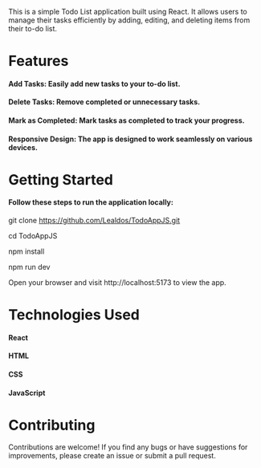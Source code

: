 This is a simple Todo List application built using React. It allows users to manage their tasks efficiently by adding, editing, and deleting items from their to-do list.

# Features
#### Add Tasks: Easily add new tasks to your to-do list.
<!-- Edit Tasks: Edit the existing tasks to keep your list up-to-date. -->
#### Delete Tasks: Remove completed or unnecessary tasks.
#### Mark as Completed: Mark tasks as completed to track your progress.
#### Responsive Design: The app is designed to work seamlessly on various devices.

# Getting Started
#### Follow these steps to run the application locally:

 git clone https://github.com/Lealdos/TodoAppJS.git

cd TodoAppJS

 npm install

 npm run dev 

Open your browser and visit http://localhost:5173 to view the app.

# Technologies Used
#### React
#### HTML
#### CSS
#### JavaScript
# Contributing
Contributions are welcome! If you find any bugs or have suggestions for improvements, please create an issue or submit a pull request.
